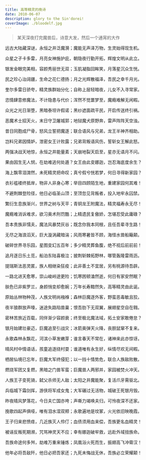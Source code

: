 ```yaml
---
title: 高等精灵的挽诗
date: 2010-06-07
description: glory to the Sin'dorei!
coverImage: ./bloodelf.jpg
---
```


> 某天深夜打完魔兽后，诗意大发，然后一个通宵的大作

远古大陆藏深谜，永恒之井泛魔漪；魔能无声泽万物，生灵始得现生机。

众星之子卡多雷，月亮女神施护庇，朝隐夜行勤开拓，辉煌文明从此立。

银发金眼完美相，容颜秀丽世无双；玉肌凝脂回眸笑，月落星沉众生恍。

民之珍心治阔疆，生命之花仁德扬；月之光辉散福泽，吾民之幸千月光。

奎尔多雷日骄夸，精灵族群始分化；自称上层轻暗夜，儿女不入寻常家。

恣情肆意修魔法，不计隐患与代价；浑然不觉噩梦至，魔瘾难解无闲暇。

众光之光日渐堕，黑暗泰坦许假诺；黑纱遮面疏平民，开启传送终引祸。

恶魔术士招天火，末日守卫屠城郭；地狱魔犬原野奔，雷声阵阵天空浊。

昔日同胞成尸骨，怒风立誓把魔逐；联合语风与兄弟，龙王半神齐相助。

岂料兄弟因情妒，泄密女王计败露；兄弟背叛语风伤，誓斩女王解此怒。

两强决战天地惊，永恒之井能量紊；天崩地裂天启至，星亦无语月不问。

果由因生无人悯，在劫难逃何处遁？女王由此变娜迦，岂忍海底度余生？

海上飘零泪潸然，未死精灵把命叹；真兮假兮恍若梦，何日寻得新家园？

衣衫褴褛终抵岸，物非人非身心寒；举目四顾陌生地，重建家园何其难！

不避荆棘登险径，他日必临圣山顶；至顶忽见背叛者，投入地牢永囚禁。

繁衍生息族渐兴，世界之树与天平；青铜龙王附魔法，精灵福寿永无尽！

魔瘾难消诉难求，欲习奥术刑罚酷；上精遗民复傲娇，怎堪忍受此庸碌？

吾本贵族非懦夫，魔法风暴焚灰谷；既念你我本同根，且任吾辈寻生路！

无尽之海浪滔天，巨大漩涡藏暗湍；风雨寒暑皆不顾，海怪水兽船簸颠。

破碎世界寻乐园，星图变幻五百年；多少精灵葬鱼腹，绝不视后前前前！

追月逐日乐土觅，船泊东陆喜极泣；披荆斩棘拓野林，哪管轰隆雷雨沥。

提瑞斯法恶灵匿，族人相继染狂疫；此非善土不宜居，另有桃源待吾辟。

一路北进天愈寒，崇山峻岭途更险；饥寒困顿溘然逝，何日有家安然眠？

肤色已非紫罗兰，身颜悄变却愈婉；万年长寿黯然失，高等精灵由此诞。

原始丛林物种茂，人族文明尚襁褓；森林巨魔逐外客，野蛮恶毒敏且狡。

夜半狼群放声嚎，迷途失路陷兽巢；恨吾肋下无双翼，展翅星空自在翱。

密林苦旅近百载，同伴渐少容颜衰；终至极北魔法域，拓土安家敢倦怠？

银月始建壮豪迈，巨魔追至引战灾；冰箭奥弹天火降，丧胆鼠窜不复来。

永歌森林永飘花，河滨小草发嫩芽；谁言春天不常在，诸神来此亦惊讶。

晴风村中情语话，孩童追逐绕村耍；谁道唯有永生好，纵情尽欢无间暇。

栖居仙境已忘年，巨魔大军终侵犯；以一挡十情势危，联合人族敌败散。

燃烧军团又复燃，黑暗之门兽军蛮；巨魔兽人两邪并，家园被焚火冲天。

人族王子变死骑，弑父杀师无人敌；太阳之井魔能聚，复活爪牙需驱北。

兵临城下霜剑挥，游侠将军成女鬼；大军碾过无活物，城破王死银月毁。

昨夜晴风梦落花，今日夫亡国亦垮；声嘶力竭唤夫归，可怜夜深不还家。

挽歌四起声俱哑，唯有泪水湿双颊；永歌遍地是坟冢，火光依旧映晚霞。

王子归来悲愤痉，几近族灭人伶仃；血债须用血来偿，吾族更名血精灵！

被诬反叛死期濒，咒骂神灵天不应；幸有娜迦破牢救，远赴外域扭族命。

吾族命途何多舛，劫难万重来锤炼；凤凰浴火死而生，振翅高飞冲霄汉！

他年必将吾敌歼，他日必把吾家还；九死未悔战无休，吾族必立荣耀颠！